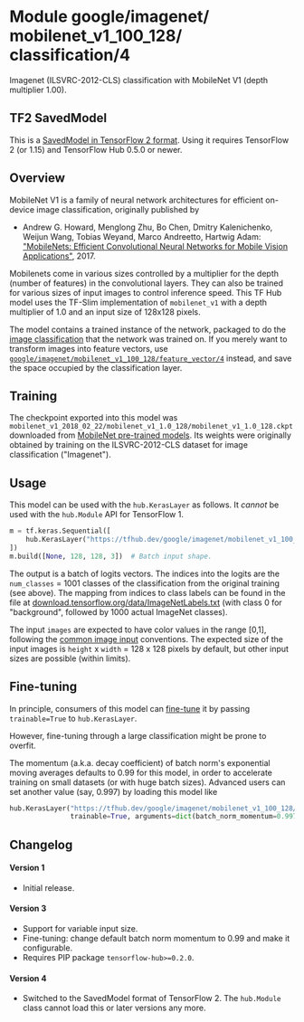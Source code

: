 # Module google/&zwnj;imagenet/&zwnj;mobilenet_v1_100_128/&zwnj;classification/4
Imagenet (ILSVRC-2012-CLS) classification with MobileNet V1 (depth multiplier 1.00).

<!-- dataset: ImageNet (ILSVRC-2012-CLS) -->
<!-- fine-tunable: true -->
<!-- format: saved_model_2 -->
<!-- module-type: image-classification -->
<!-- network-architecture: MobileNet V1 -->

## TF2 SavedModel

This is a [SavedModel in TensorFlow 2
format](https://www.tensorflow.org/hub/tf2_saved_model).
Using it requires TensorFlow 2 (or 1.15) and TensorFlow Hub 0.5.0 or newer.

## Overview

MobileNet V1 is a family of neural network architectures for efficient
on-device image classification, originally published by

  * Andrew G. Howard, Menglong Zhu, Bo Chen, Dmitry Kalenichenko, Weijun Wang,
    Tobias Weyand, Marco Andreetto, Hartwig Adam:
    ["MobileNets: Efficient Convolutional Neural Networks for
    Mobile Vision Applications"](https://arxiv.org/abs/1704.04861), 2017.

Mobilenets come in various sizes controlled by a multiplier for the
depth (number of features) in the convolutional layers. They can also be
trained for various sizes of input images to control inference speed.
This TF Hub model uses the TF-Slim implementation of
`mobilenet_v1`
with a depth multiplier of 1.0 and an input size of
128x128 pixels.

The model contains a trained instance of the network, packaged to do the
[image classification](https://www.tensorflow.org/hub/common_signatures/images#classification)
that the network was trained on. If you merely want to transform images into
feature vectors, use
[`google/imagenet/mobilenet_v1_100_128/feature_vector/4`](https://tfhub.dev/google/imagenet/mobilenet_v1_100_128/feature_vector/4)
instead, and save the space occupied by the classification layer.


## Training

The checkpoint exported into this model was `mobilenet_v1_2018_02_22/mobilenet_v1_1.0_128/mobilenet_v1_1.0_128.ckpt` downloaded
from
[MobileNet pre-trained models](https://github.com/tensorflow/models/blob/master/research/slim/nets/mobilenet_v1.md).
Its weights were originally obtained by training on the ILSVRC-2012-CLS
dataset for image classification ("Imagenet").

## Usage

This model can be used with the `hub.KerasLayer` as follows.
It *cannot* be used with the `hub.Module` API for TensorFlow 1.

```python
m = tf.keras.Sequential([
    hub.KerasLayer("https://tfhub.dev/google/imagenet/mobilenet_v1_100_128/classification/4")
])
m.build([None, 128, 128, 3])  # Batch input shape.
```

The output is a batch of logits vectors. The indices into the logits
are the `num_classes` = 1001 classes of the classification from
the original training (see above). The mapping from indices to class labels
can be found in the file at [download.tensorflow.org/data/ImageNetLabels.txt](https://storage.googleapis.com/download.tensorflow.org/data/ImageNetLabels.txt) (with class 0 for "background", followed by 1000 actual ImageNet classes).

The input `images` are expected to have color values in the range [0,1],
following the
[common image input](https://www.tensorflow.org/hub/common_signatures/images#input)
conventions.
The expected size of the input images is
`height` x `width` = 128 x 128 pixels
by default, but other input sizes are possible (within limits).


## Fine-tuning

In principle, consumers of this model can
[fine-tune](https://www.tensorflow.org/hub/tf2_saved_model#fine-tuning) it
by passing `trainable=True` to `hub.KerasLayer`.

However, fine-tuning through a large classification might be prone to overfit.

The momentum (a.k.a. decay coefficient) of batch norm's exponential moving
averages defaults to 0.99 for this model, in order to accelerate training
on small datasets (or with huge batch sizes).
Advanced users can set another value (say, 0.997) by loading this model like

```python
hub.KerasLayer("https://tfhub.dev/google/imagenet/mobilenet_v1_100_128/classification/4",
               trainable=True, arguments=dict(batch_norm_momentum=0.997))
```


## Changelog

#### Version 1

  * Initial release.

#### Version 3

  * Support for variable input size.
  * Fine-tuning: change default batch norm momentum to 0.99 and
    make it configurable.
  * Requires PIP package `tensorflow-hub>=0.2.0`.

#### Version 4

  * Switched to the SavedModel format of TensorFlow 2.
    The `hub.Module` class cannot load this or later versions any more.
